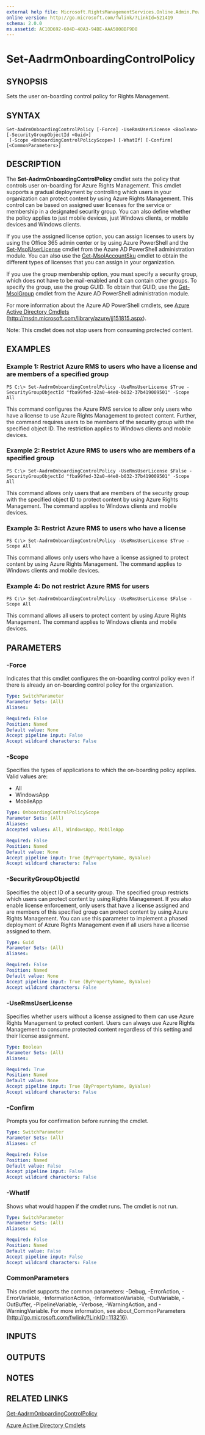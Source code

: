 ```yaml
---
external help file: Microsoft.RightsManagementServices.Online.Admin.PowerShell.dll-Help.xml
online version: http://go.microsoft.com/fwlink/?LinkId=521419
schema: 2.0.0
ms.assetid: AC10D692-604D-40A3-94BE-AAA5008BF9D8
---
```


# Set-AadrmOnboardingControlPolicy

## SYNOPSIS
Sets the user on-boarding control policy for Rights Management.

## SYNTAX

```
Set-AadrmOnboardingControlPolicy [-Force] -UseRmsUserLicense <Boolean> [-SecurityGroupObjectId <Guid>]
 [-Scope <OnboardingControlPolicyScope>] [-WhatIf] [-Confirm] [<CommonParameters>]
```

## DESCRIPTION
The **Set-AadrmOnboardingControlPolicy** cmdlet sets the policy that controls user on-boarding for Azure Rights Management.
This cmdlet supports a gradual deployment by controlling which users in your organization can protect content by using Azure Rights Management.
This control can be based on assigned user licenses for the service or membership in a designated security group.
You can also define whether the policy applies to just mobile devices, just Windows clients, or mobile devices and Windows clients.

If you use the assigned license option, you can assign licenses to users by using the Office 365 admin center or by using Azure PowerShell and the [Set-MsolUserLicense](./Set-MsolUserLicense.md) cmdlet from the Azure AD PowerShell administration module.
You can also use the [Get-MsolAccountSku](./Get-MsolAccountSku.md) cmdlet to obtain the different types of licenses that you can assign in your organization.

If you use the group membership option, you must specify a security group, which does not have to be mail-enabled and it can contain other groups.
To specify the group, use the group GUID.
To obtain that GUID,  use the [Get-MsolGroup](./Get-MsolGroup.md) cmdlet from the Azure AD PowerShell administration module.

For more information about the Azure AD PowerShell cmdlets, see [Azure Active Directory Cmdlets](http://msdn.microsoft.com/library/azure/jj151815.aspx) (http://msdn.microsoft.com/library/azure/jj151815.aspx).

Note: This cmdlet does not stop users from consuming protected content.

## EXAMPLES

### Example 1: Restrict Azure RMS to users who have a license and are members of a specified group
```
PS C:\> Set-AadrmOnboardingControlPolicy -UseRmsUserLicense $True -SecurityGroupObjectId "fba99fed-32a0-44e0-b032-37b419009501" -Scope All
```

This command configures the Azure RMS service to allow only users who have a license to use Azure Rights Management to protect content.
Further, the command requires users to be members of the security group with the specified object ID.
The restriction applies to Windows clients and mobile devices.

### Example 2: Restrict Azure RMS to users who are members of a specified group
```
PS C:\> Set-AadrmOnboardingControlPolicy -UseRmsUserLicense $False -SecurityGroupObjectId "fba99fed-32a0-44e0-b032-37b419009501" -Scope All
```

This command allows only users that are members of the security group with the specified object ID to protect content by using Azure Rights Management.
The command applies to Windows clients and mobile devices.

### Example 3: Restrict Azure RMS to users who have a license
```
PS C:\> Set-AadrmOnboardingControlPolicy -UseRmsUserLicense $True -Scope All
```

This command allows only users who have a  license assigned to protect content by using Azure Rights Management.
The command applies to Windows clients and mobile devices.

### Example 4: Do not restrict Azure RMS for users
```
PS C:\> Set-AadrmOnboardingControlPolicy -UseRmsUserLicense $False -Scope All
```

This command allows all users to protect content by using Azure Rights Management.
The command applies to Windows clients and mobile devices.

## PARAMETERS

### -Force
Indicates that this cmdlet configures the on-boarding control policy even if there is already an on-boarding control policy for the organization.

```yaml
Type: SwitchParameter
Parameter Sets: (All)
Aliases:

Required: False
Position: Named
Default value: None
Accept pipeline input: False
Accept wildcard characters: False
```

### -Scope
Specifies the types of applications to which the on-boarding policy applies.
Valid values are:

- All
- WindowsApp
- MobileApp

```yaml
Type: OnboardingControlPolicyScope
Parameter Sets: (All)
Aliases:
Accepted values: All, WindowsApp, MobileApp

Required: False
Position: Named
Default value: None
Accept pipeline input: True (ByPropertyName, ByValue)
Accept wildcard characters: False
```

### -SecurityGroupObjectId
Specifies the object ID of a security group.
The specified group restricts which users can protect content by using Rights Management.
If you also enable license enforcement, only users that have a license assigned and are members of this specified group can protect content by using Azure Rights Management.
You can use this parameter  to implement a phased deployment of Azure Rights Management even if all users have a license assigned to them.

```yaml
Type: Guid
Parameter Sets: (All)
Aliases:

Required: False
Position: Named
Default value: None
Accept pipeline input: True (ByPropertyName, ByValue)
Accept wildcard characters: False
```

### -UseRmsUserLicense
Specifies whether users without a license assigned to them can use Azure Rights Management to protect content.
Users can always use Azure Rights Management to consume protected content regardless of this setting and their license assignment.

```yaml
Type: Boolean
Parameter Sets: (All)
Aliases:

Required: True
Position: Named
Default value: None
Accept pipeline input: True (ByPropertyName, ByValue)
Accept wildcard characters: False
```

### -Confirm
Prompts you for confirmation before running the cmdlet.

```yaml
Type: SwitchParameter
Parameter Sets: (All)
Aliases: cf

Required: False
Position: Named
Default value: False
Accept pipeline input: False
Accept wildcard characters: False
```

### -WhatIf
Shows what would happen if the cmdlet runs.
The cmdlet is not run.

```yaml
Type: SwitchParameter
Parameter Sets: (All)
Aliases: wi

Required: False
Position: Named
Default value: False
Accept pipeline input: False
Accept wildcard characters: False
```

### CommonParameters
This cmdlet supports the common parameters: -Debug, -ErrorAction, -ErrorVariable, -InformationAction, -InformationVariable, -OutVariable, -OutBuffer, -PipelineVariable, -Verbose, -WarningAction, and -WarningVariable. For more information, see about_CommonParameters (http://go.microsoft.com/fwlink/?LinkID=113216).

## INPUTS

## OUTPUTS

## NOTES

## RELATED LINKS

[Get-AadrmOnboardingControlPolicy](./Get-AadrmOnboardingControlPolicy.md)

[Azure Active Directory Cmdlets](http://msdn.microsoft.com/library/azure/jj151815.aspx)
